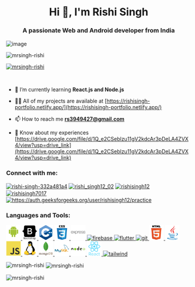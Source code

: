 <h1 align="center">Hi 👋, I'm Rishi Singh</h1>
<h3 align="center">A passionate Web and Android developer from India</h3>

<img src = "https://cdn.dribbble.com/users/1708816/screenshots/15637256/media/f9826f0af8a49462f048262a8502035b.gif" align="center" alt = "image" width = "600">

<p align="left"> <img src="https://komarev.com/ghpvc/?username=mrsingh-rishi&label=Profile%20views&color=0e75b6&style=flat" alt="mrsingh-rishi" /> </p>

<p align="left"> <a href="https://github.com/ryo-ma/github-profile-trophy"><img src="https://github-profile-trophy.vercel.app/?username=mrsingh-rishi" alt="mrsingh-rishi" /></a> </p>

<p align="left"> <a href="https://twitter.com/" target="blank"><img src="https://img.shields.io/twitter/follow/?logo=twitter&style=for-the-badge" alt="" /></a> </p>

- 🌱 I’m currently learning **React.js and Node.js**

- 👨‍💻 All of my projects are available at [https://rishisingh-portfolio.netlify.app/](https://rishisingh-portfolio.netlify.app/)

- 📫 How to reach me **rs3949427@gmail.com**

- 📄 Know about my experiences [https://drive.google.com/file/d/1Q_e2CSeblzu11gV2kdcAr3pDeLA4ZVX4/view?usp=drive_link](https://drive.google.com/file/d/1Q_e2CSeblzu11gV2kdcAr3pDeLA4ZVX4/view?usp=drive_link)

<h3 align="left">Connect with me:</h3>
<p align="left">
<a href="https://linkedin.com/in/rishi-singh-332a481a4" target="blank"><img align="center" src="https://raw.githubusercontent.com/rahuldkjain/github-profile-readme-generator/master/src/images/icons/Social/linked-in-alt.svg" alt="rishi-singh-332a481a4" height="30" width="40" /></a>
<a href="https://instagram.com/rishi_singh12_02" target="blank"><img align="center" src="https://raw.githubusercontent.com/rahuldkjain/github-profile-readme-generator/master/src/images/icons/Social/instagram.svg" alt="rishi_singh12_02" height="30" width="40" /></a>
<a href="https://www.codechef.com/users/rishisingh12" target="blank"><img align="center" src="https://cdn.jsdelivr.net/npm/simple-icons@3.1.0/icons/codechef.svg" alt="rishisingh12" height="30" width="40" /></a>
<a href="https://www.leetcode.com/rishisingh7017" target="blank"><img align="center" src="https://raw.githubusercontent.com/rahuldkjain/github-profile-readme-generator/master/src/images/icons/Social/leet-code.svg" alt="rishisingh7017" height="30" width="40" /></a>
<a href="https://auth.geeksforgeeks.org/user/https://auth.geeksforgeeks.org/user/rishisingh12/practice" target="blank"><img align="center" src="https://raw.githubusercontent.com/rahuldkjain/github-profile-readme-generator/master/src/images/icons/Social/geeks-for-geeks.svg" alt="https://auth.geeksforgeeks.org/user/rishisingh12/practice" height="30" width="40" /></a>
</p>

<h3 align="left">Languages and Tools:</h3>
<p align="left"> <a href="https://developer.android.com" target="_blank" rel="noreferrer"> <img src="https://raw.githubusercontent.com/devicons/devicon/master/icons/android/android-original-wordmark.svg" alt="android" width="40" height="40"/> </a> <a href="https://getbootstrap.com" target="_blank" rel="noreferrer"> <img src="https://raw.githubusercontent.com/devicons/devicon/master/icons/bootstrap/bootstrap-plain-wordmark.svg" alt="bootstrap" width="40" height="40"/> </a> <a href="https://www.w3schools.com/cpp/" target="_blank" rel="noreferrer"> <img src="https://raw.githubusercontent.com/devicons/devicon/master/icons/cplusplus/cplusplus-original.svg" alt="cplusplus" width="40" height="40"/> </a> <a href="https://www.w3schools.com/css/" target="_blank" rel="noreferrer"> <img src="https://raw.githubusercontent.com/devicons/devicon/master/icons/css3/css3-original-wordmark.svg" alt="css3" width="40" height="40"/> </a> <a href="https://expressjs.com" target="_blank" rel="noreferrer"> <img src="https://raw.githubusercontent.com/devicons/devicon/master/icons/express/express-original-wordmark.svg" alt="express" width="40" height="40"/> </a> <a href="https://firebase.google.com/" target="_blank" rel="noreferrer"> <img src="https://www.vectorlogo.zone/logos/firebase/firebase-icon.svg" alt="firebase" width="40" height="40"/> </a> <a href="https://flutter.dev" target="_blank" rel="noreferrer"> <img src="https://www.vectorlogo.zone/logos/flutterio/flutterio-icon.svg" alt="flutter" width="40" height="40"/> </a> <a href="https://git-scm.com/" target="_blank" rel="noreferrer"> <img src="https://www.vectorlogo.zone/logos/git-scm/git-scm-icon.svg" alt="git" width="40" height="40"/> </a> <a href="https://www.w3.org/html/" target="_blank" rel="noreferrer"> <img src="https://raw.githubusercontent.com/devicons/devicon/master/icons/html5/html5-original-wordmark.svg" alt="html5" width="40" height="40"/> </a> <a href="https://www.java.com" target="_blank" rel="noreferrer"> <img src="https://raw.githubusercontent.com/devicons/devicon/master/icons/java/java-original.svg" alt="java" width="40" height="40"/> </a> <a href="https://developer.mozilla.org/en-US/docs/Web/JavaScript" target="_blank" rel="noreferrer"> <img src="https://raw.githubusercontent.com/devicons/devicon/master/icons/javascript/javascript-original.svg" alt="javascript" width="40" height="40"/> </a> <a href="https://www.linux.org/" target="_blank" rel="noreferrer"> <img src="https://raw.githubusercontent.com/devicons/devicon/master/icons/linux/linux-original.svg" alt="linux" width="40" height="40"/> </a> <a href="https://www.mongodb.com/" target="_blank" rel="noreferrer"> <img src="https://raw.githubusercontent.com/devicons/devicon/master/icons/mongodb/mongodb-original-wordmark.svg" alt="mongodb" width="40" height="40"/> </a> <a href="https://www.mysql.com/" target="_blank" rel="noreferrer"> <img src="https://raw.githubusercontent.com/devicons/devicon/master/icons/mysql/mysql-original-wordmark.svg" alt="mysql" width="40" height="40"/> </a> <a href="https://nodejs.org" target="_blank" rel="noreferrer"> <img src="https://raw.githubusercontent.com/devicons/devicon/master/icons/nodejs/nodejs-original-wordmark.svg" alt="nodejs" width="40" height="40"/> </a> <a href="https://reactjs.org/" target="_blank" rel="noreferrer"> <img src="https://raw.githubusercontent.com/devicons/devicon/master/icons/react/react-original-wordmark.svg" alt="react" width="40" height="40"/> </a> <a href="https://tailwindcss.com/" target="_blank" rel="noreferrer"> <img src="https://www.vectorlogo.zone/logos/tailwindcss/tailwindcss-icon.svg" alt="tailwind" width="40" height="40"/> </a> </p>

<p><img align="left" src="https://github-readme-stats.vercel.app/api/top-langs?username=mrsingh-rishi&show_icons=true&locale=en&layout=compact" alt="mrsingh-rishi" /></p>

<p>&nbsp;<img align="center" src="https://github-readme-stats.vercel.app/api?username=mrsingh-rishi&show_icons=true&locale=en" alt="mrsingh-rishi" /></p>

<p><img align="center" src="https://github-readme-streak-stats.herokuapp.com/?user=mrsingh-rishi&" alt="mrsingh-rishi" /></p>

